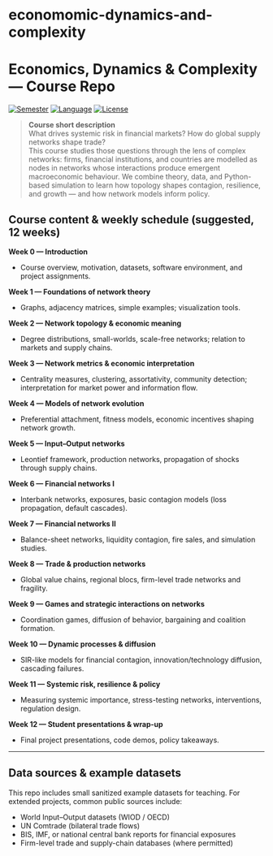 # economomic-dynamics-and-complexity

# Economics, Dynamics & Complexity — Course Repo

[![Semester](https://img.shields.io/badge/Semester-Fall-blue)](#) [![Language](https://img.shields.io/badge/Language-English-green)](#) [![License](https://img.shields.io/badge/License-MIT-yellow)](#)

> **Course short description**  
> What drives systemic risk in financial markets? How do global supply networks shape trade?  
> This course studies those questions through the lens of complex networks: firms, financial institutions, and countries are modelled as nodes in networks whose interactions produce emergent macroeconomic behaviour. We combine theory, data, and Python-based simulation to learn how topology shapes contagion, resilience, and growth — and how network models inform policy.



## Course content & weekly schedule (suggested, 12 weeks)
**Week 0 — Introduction**
- Course overview, motivation, datasets, software environment, and project assignments.

**Week 1 — Foundations of network theory**
- Graphs, adjacency matrices, simple examples; visualization tools.

**Week 2 — Network topology & economic meaning**
- Degree distributions, small-worlds, scale-free networks; relation to markets and supply chains.

**Week 3 — Network metrics & economic interpretation**
- Centrality measures, clustering, assortativity, community detection; interpretation for market power and information flow.

**Week 4 — Models of network evolution**
- Preferential attachment, fitness models, economic incentives shaping network growth.

**Week 5 — Input–Output networks**
- Leontief framework, production networks, propagation of shocks through supply chains.

**Week 6 — Financial networks I**
- Interbank networks, exposures, basic contagion models (loss propagation, default cascades).

**Week 7 — Financial networks II**
- Balance-sheet networks, liquidity contagion, fire sales, and simulation studies.

**Week 8 — Trade & production networks**
- Global value chains, regional blocs, firm-level trade networks and fragility.

**Week 9 — Games and strategic interactions on networks**
- Coordination games, diffusion of behavior, bargaining and coalition formation.

**Week 10 — Dynamic processes & diffusion**
- SIR-like models for financial contagion, innovation/technology diffusion, cascading failures.

**Week 11 — Systemic risk, resilience & policy**
- Measuring systemic importance, stress-testing networks, interventions, regulation design.

**Week 12 — Student presentations & wrap-up**
- Final project presentations, code demos, policy takeaways.

--- 

## Data sources & example datasets
This repo includes small sanitized example datasets for teaching. For extended projects, common public sources include:
- World Input–Output datasets (WIOD / OECD)
- UN Comtrade (bilateral trade flows)
- BIS, IMF, or national central bank reports for financial exposures
- Firm-level trade and supply-chain databases (where permitted)

